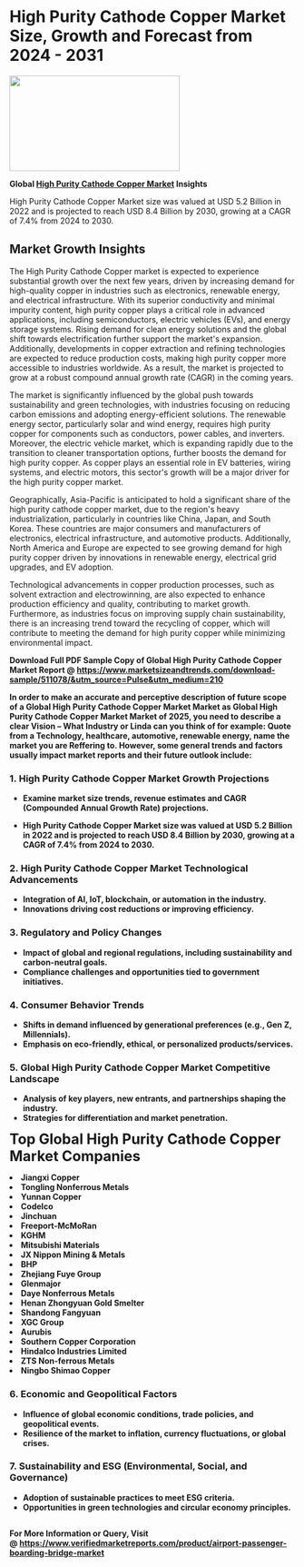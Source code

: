 <H1>High Purity Cathode Copper Market Size, Growth and Forecast from 2024 - 2031</H1><img class="aligncenter size-medium wp-image-584254" src="https://thirdeyenews.in/wp-content/uploads/2024/09/Global-Market-Research-300x168.jpeg" alt="" width="300" height="168" /><p><strong>Global&nbsp;<a href="https://www.marketsizeandtrends.com/download-sample/511078/&amp;utm_source=Pulse&amp;utm_medium=210">High Purity Cathode Copper Market</a> Insights</strong></p><p>High Purity Cathode Copper Market size was valued at USD 5.2 Billion in 2022 and is projected to reach USD 8.4 Billion by 2030, growing at a CAGR of 7.4% from 2024 to 2030.</p><p><h2>Market Growth Insights</h2> <p>The High Purity Cathode Copper market is expected to experience substantial growth over the next few years, driven by increasing demand for high-quality copper in industries such as electronics, renewable energy, and electrical infrastructure. With its superior conductivity and minimal impurity content, high purity copper plays a critical role in advanced applications, including semiconductors, electric vehicles (EVs), and energy storage systems. Rising demand for clean energy solutions and the global shift towards electrification further support the market's expansion. Additionally, developments in copper extraction and refining technologies are expected to reduce production costs, making high purity copper more accessible to industries worldwide. As a result, the market is projected to grow at a robust compound annual growth rate (CAGR) in the coming years.</p> <p><strong></strong></p> <p>The market is significantly influenced by the global push towards sustainability and green technologies, with industries focusing on reducing carbon emissions and adopting energy-efficient solutions. The renewable energy sector, particularly solar and wind energy, requires high purity copper for components such as conductors, power cables, and inverters. Moreover, the electric vehicle market, which is expanding rapidly due to the transition to cleaner transportation options, further boosts the demand for high purity copper. As copper plays an essential role in EV batteries, wiring systems, and electric motors, this sector's growth will be a major driver for the high purity copper market.</p> <p>Geographically, Asia-Pacific is anticipated to hold a significant share of the high purity cathode copper market, due to the region's heavy industrialization, particularly in countries like China, Japan, and South Korea. These countries are major consumers and manufacturers of electronics, electrical infrastructure, and automotive products. Additionally, North America and Europe are expected to see growing demand for high purity copper driven by innovations in renewable energy, electrical grid upgrades, and EV adoption.</p> <p>Technological advancements in copper production processes, such as solvent extraction and electrowinning, are also expected to enhance production efficiency and quality, contributing to market growth. Furthermore, as industries focus on improving supply chain sustainability, there is an increasing trend toward the recycling of copper, which will contribute to meeting the demand for high purity copper while minimizing environmental impact.</p> <p><strong></p><p><span class=""><strong>Download Full PDF Sample Copy of Global High Purity Cathode Copper Market Report</strong> @ <a href="https://www.marketsizeandtrends.com/download-sample/511078/&amp;utm_source=Pulse&amp;utm_medium=210" target="_blank">https://www.marketsizeandtrends.com/download-sample/511078/&amp;utm_source=Pulse&amp;utm_medium=210</a></span></p><p>In order to make an accurate and perceptive description of future scope of a Global&nbsp;High Purity Cathode Copper Market Market as Global&nbsp;High Purity Cathode Copper Market Market of 2025, you need to describe a clear Vision &ndash; What Industry or Linda can you think of for example: Quote from a Technology, healthcare, automotive, renewable energy, name the market you are Reffering to. However, some general trends and factors usually impact market reports and their future outlook include:</p><h3>1.&nbsp;<strong>High Purity Cathode Copper Market Growth Projections</strong></h3><ul><li>Examine market size trends, revenue estimates and CAGR (Compounded Annual Growth Rate) projections.</li><li><p>High Purity Cathode Copper Market size was valued at USD 5.2 Billion in 2022 and is projected to reach USD 8.4 Billion by 2030, growing at a CAGR of 7.4% from 2024 to 2030.</p></li></ul><h3>2.&nbsp;<strong>High Purity Cathode Copper Market Technological Advancements</strong></h3><ul><li>Integration of AI, IoT, blockchain, or automation in the industry.</li><li>Innovations driving cost reductions or improving efficiency.</li></ul><h3>3.&nbsp;<strong>Regulatory and Policy Changes</strong></h3><ul><li>Impact of global and regional regulations, including sustainability and carbon-neutral goals.</li><li>Compliance challenges and opportunities tied to government initiatives.</li></ul><h3>4.&nbsp;<strong>Consumer Behavior Trends</strong></h3><ul><li>Shifts in demand influenced by generational preferences (e.g., Gen Z, Millennials).</li><li>Emphasis on eco-friendly, ethical, or personalized products/services.</li></ul><h3>5.&nbsp;<strong>Global High Purity Cathode Copper Market Competitive Landscape</strong></h3><ul><li>Analysis of key players, new entrants, and partnerships shaping the industry.</li><li>Strategies for differentiation and market penetration.</li></ul><p data-pm-slice="1 1 []"><span style="color: inherit; font-family: inherit; font-size: 25px;">Top Global High Purity Cathode Copper Market Companies</span></p><div class="" data-test-id=""><p><li>Jiangxi Copper</li><li> Tongling Nonferrous Metals</li><li> Yunnan Copper</li><li> Codelco</li><li> Jinchuan</li><li> Freeport-McMoRan</li><li> KGHM</li><li> Mitsubishi Materials</li><li> JX Nippon Mining & Metals</li><li> BHP</li><li> Zhejiang Fuye Group</li><li> Glenmajor</li><li> Daye Nonferrous Metals</li><li> Henan Zhongyuan Gold Smelter</li><li> Shandong Fangyuan</li><li> XGC Group</li><li> Aurubis</li><li> Southern Copper Corporation</li><li> Hindalco Industries Limited</li><li> ZTS Non-ferrous Metals</li><li> Ningbo Shimao Copper</li></p></div><h3>6.&nbsp;<strong>Economic and Geopolitical Factors</strong></h3><ul><li>Influence of global economic conditions, trade policies, and geopolitical events.</li><li>Resilience of the market to inflation, currency fluctuations, or global crises.</li></ul><h3>7.&nbsp;<strong>Sustainability and ESG (Environmental, Social, and Governance)</strong></h3><ul><li>Adoption of sustainable practices to meet ESG criteria.</li><li>Opportunities in green technologies and circular economy principles.</li></ul><h2><strong style="font-size: 14px;">For More Information or Query, Visit @&nbsp;</strong><a style="background-color: #ffffff; font-size: 14px;" href="https://www.marketsizeandtrends.com/report/high-purity-cathode-copper-market/" target="_blank">https://www.verifiedmarketreports.com/product/airport-passenger-boarding-bridge-market</a></h2>
